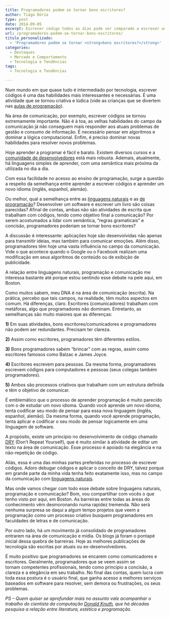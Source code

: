 ```yaml
---
title: Programadores podem se tornar bons escritores?
author: Tiago Dória
type: post
date: 2014-09-05
excerpt: Escrever código todos os dias pode ser comparado a escrever um livro?
url: /programadores-podem-se-tornar-bons-escritores/
titulo_personalizado:
  - 'Programadores podem se tornar <strong>bons escritores?</strong>'
categories:
  - Destaques
  - Mercado e Comportamento
  - Tecnologia e Tendências
tags:
  - Tecnologia e Tendências

---
```

Num mundo em que quase tudo é intermediado por tecnologia, escrever códigos é uma das habilidades mais interessantes e necessárias. É uma atividade que se tornou criativa e lúdica (vide as crianças que se divertem nas [aulas de programação][1]).

Na área de comunicação, por exemplo, escrever códigos se tornou extremamente importante. Não é à toa, as velhas habilidades do campo da comunicação já não conseguem mais responder aos atuais problemas de gestão e consumo de informação. É necessário pensar em algoritmos e dominar a lógica computacional. Enfim, é preciso dominar novas habilidades para resolver novos problemas.

Hoje aprender a programar é fácil e barato. Existem diversos cursos e a [comunidade de desenvolvedores][2] está mais robusta. Ademais, atualmente, há linguagens simples de aprender, com uma semântica mais próxima da utilizada no dia a dia.

Com essa facilidade no acesso ao ensino de programação, surge a questão a respeito da semelhança entre aprender a escrever códigos e aprender um novo idioma (inglês, espanhol, alemão).

Ou melhor, qual a semelhança entre as <a href="http://pt.wikipedia.org/wiki/L%C3%ADngua_natural" target="_blank">linguagens naturais</a> e as <a href="http://pt.wikipedia.org/wiki/Lingu%C3%ADstica_computacional" target="_blank">de programação</a>? Desenvolver um software e escrever um livro são coisas parecidas? Afinal de contas, ambas não são atividades de escrita que trabalham com códigos, tendo como objetivo final a comunicação? Por serem acostumados a lidar com semântica, “regras gramaticais” e concisão, programadores poderiam se tornar bons escritores?

A discussão é interessante: aplicações hoje são desenvolvidas não apenas para transmitir ideias, mas também para comunicar emoções. Além disso, programadores têm hoje uma vasta influência no campo da comunicação. Vide o que acontece quando o Google ou o Facebook realizam uma modificação em seus algoritmos de conteúdo ou de exibição de publicidade.

A relação entre linguagens naturais, programação e comunicação me interessa bastante até porque estou sentindo esse debate na pele aqui, em Boston.

Como muitos sabem, meu DNA é na área de comunicação (escrita). Na prática, percebo que tais campos, na realidade, têm muitos aspectos em comum. Há diferenças, claro. Escritores (comunicadores) trabalham com metáforas, algo que programadores não dominam. Entretanto, as semelhanças são muito maiores que as diferenças:

**1)** Em suas atividades, bons escritores/comunicadores e programadores não podem ser redundantes. Precisam ter clareza.
  
**2)** Assim como escritores, programadores têm diferentes estilos.
  
**3)** Bons programadores sabem “brincar” com as regras, assim como escritores famosos como Balzac e James Joyce.
  
**4)** Escritores escrevem para pessoas. Da mesma forma, programadores escrevem códigos para computadores e pessoas (seus colegas também programadores).
  
**5)** Ambos são processos criativos que trabalham com um estrutura definida e têm o objetivo de comunicar.

É emblemático que o processo de aprender programação é muito parecido com o de estudar um novo idioma. Quando você aprende um novo idioma, tenta codificar seu modo de pensar para essa nova linguagem (inglês, espanhol, alemão). Da mesma forma, quando você aprende programação, tenta aplicar e codificar o seu modo de pensar logicamente em uma linguagem de software.

A propósito, existe um princípio no desenvolvimento de código chamado [DRY][3] (Don&#8217;t Repeat Yourself), que é muito similar à atividade de editar um texto na área de comunicação. Esse processo é apoiado na elegância e na não-repetição de código.

Aliás, essa é uma das minhas partes preferidas no processo de escrever códigos. Adoro debugar códigos e aplicar o conceito de DRY, talvez porque em grande parte da minha vida tenha feito exatamente isso, mas no campo da comunicação com <a href="http://pt.wikipedia.org/wiki/L%C3%ADngua_natural" target="_blank">linguagens naturais</a>.

Mas onde vamos chegar com todo esse debate sobre linguagens naturais, programação e comunicação? Bom, vou compartilhar com vocês o que tenho visto por aqui, em Boston. As barreiras entre todas as áreas do conhecimento vêm desmoronando numa rapidez tremenda. Não será nenhuma surpresa se daqui a algum tempo projetos que veem a programação como um processo criativo busquem programadores em faculdades de letras e de comunicação.

Por outro lado, há um movimento já consolidado de programadores entrarem na área de comunicação e mídia. Os blogs já foram o pontapé inicial dessa quebra de barreiras. Hoje as melhores publicações de tecnologia são escritas por atuais ou ex-desenvolvedores.

É muito positivo que programadores se encarem como comunicadores e escritores. Geralmente, programadores que se veem assim se tornam competentes profissionais, tendo como princípio a concisão, a clareza e a elegância em seu trabalho. No final das contas, quem lucra com toda essa postura é o usuário final, que ganha acesso a melhores serviços baseados em software para resolver, sem demora ou frustrações, os seus problemas.

_PS &#8211; Quem quiser se aprofundar mais no assunto vale acompanhar o trabalho do cientista da computação <a href="http://www-cs-faculty.stanford.edu/~uno/" target="_blank">Donald Knuth</a>, que há décadas pesquisa a relação entre literatura, estética e programação._

 [1]: https://www.youtube.com/watch?v=Ok6LbV6bqaE
 [2]: http://github.com
 [3]: http://tableless.com.br/?s=DRY